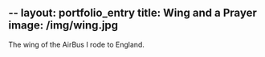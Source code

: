 --
layout: portfolio_entry
title: Wing and a Prayer
image: /img/wing.jpg
---
The wing of the AirBus I rode to England.